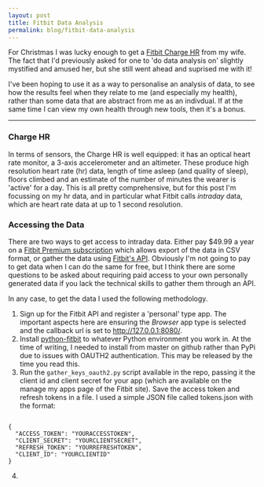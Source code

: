 ```yaml
---
layout: post
title: Fitbit Data Analysis
permalink: blog/fitbit-data-analysis
---
```


For Christmas I was lucky enough to get a [Fitbit Charge HR](https://www.fitbit.com/uk/chargehr) from my wife. The fact that I'd previously asked for one to 'do data analysis on' slightly mystified and amused her, but she still went ahead and suprised me with it!

I've been hoping to use it as a way to personalise an analysis of data, to see how the results feel when they relate to me (and especially my health), rather than some data that are abstract from me as an indivdual. If at the same time I can view my own health through new tools, then it's a bonus.

-----
<!--more-->

### Charge HR

In terms of sensors, the Charge HR is well equipped: it has an optical heart rate monitor, a 3-axis accelerometer and an altimeter. These produce high resolution heart rate (hr) data, length of time asleep (and quality of sleep), floors climbed and an estimate of the number of minutes the wearer is 'active' for a day. This is all pretty comprehensive, but for this post I'm focussing on my hr data, and in particular what Fitbit calls *intraday* data, which are heart rate data at up to 1 second resolution.

### Accessing the Data
There are two ways to get access to intraday data. Either pay $49.99 a year on a [Fitbit Premium subscription](https://www.fitbit.com/premium/export) which allows export of the data in CSV format, or gather the data using [Fitbit's API](https://dev.fitbit.com/docs/heart-rate/). Obviously I'm not going to pay to get data when I can do the same for free, but I think there are some questions to be asked about requiring paid access to your own personally generated data if you lack the technical skills to gather them through an API.

In any case, to get the data I used the following methodology.

1. Sign up for the Fitbit API and register a 'personal' type app. The important aspects here are ensuring the *Browser* app type is selected and the callback url is set to http://127.0.0.1:8080/.
2. Install [python-fitbit](https://github.com/orcasgit/python-fitbit) to whatever Python environment you work in. At the time of writing, I needed to install from master on github rather than PyPi due to issues with OAUTH2 authentication. This may be released by the time you read this.
3. Run the `gather_keys_oauth2.py` script available in the repo, passing it the client id and client secret for your app (which are available on the manage my apps page of the Fitbit site). Save the access token and refresh tokens in a file. I used a simple JSON file called tokens.json with the format:

``` 

{
  "ACCESS_TOKEN": "YOURACCESSTOKEN",
  "CLIENT_SECRET": "YOURCLIENTSECRET",
  "REFRESH_TOKEN": "YOURREFRESHTOKEN",
  "CLIENT_ID": "YOURCLIENTID"
}

```

4. 